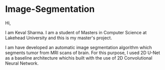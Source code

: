 # Image-Segmentation
Hi, 

I am Keval Sharma. I am a student of Masters in Computer Science at Lakehead University and this is my master's project.

I am have developed an automatic image segmentation algorithm which segments tumor from MRI scans of brain. For this purpose, I used 2D U-Net as a baseline architecture whichis built with the use of 2D Convolutional Neural Network.
